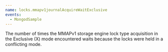 ```yaml
---
name: locks.mmapv1journalAcquireWaitExclusive
events:
  - MongodSample
---
```


The number of times the MMAPv1 storage engine lock type acquisition in the Exclusive (X) mode encountered waits because the locks were held in a conflicting mode.